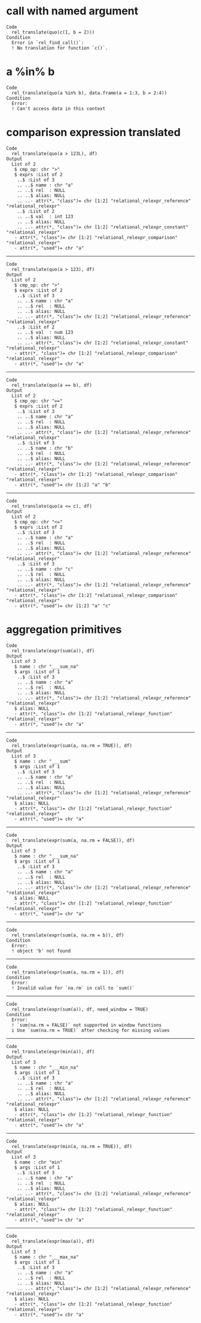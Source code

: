 # call with named argument

    Code
      rel_translate(quo(c(1, b = 2)))
    Condition
      Error in `rel_find_call()`:
      ! No translation for function `c()`.

# a %in% b

    Code
      rel_translate(quo(a %in% b), data.frame(a = 1:3, b = 2:4))
    Condition
      Error:
      ! Can't access data in this context

# comparison expression translated

    Code
      rel_translate(quo(a > 123L), df)
    Output
      List of 2
       $ cmp_op: chr ">"
       $ exprs :List of 2
        ..$ :List of 3
        .. ..$ name : chr "a"
        .. ..$ rel  : NULL
        .. ..$ alias: NULL
        .. ..- attr(*, "class")= chr [1:2] "relational_relexpr_reference" "relational_relexpr"
        ..$ :List of 2
        .. ..$ val  : int 123
        .. ..$ alias: NULL
        .. ..- attr(*, "class")= chr [1:2] "relational_relexpr_constant" "relational_relexpr"
       - attr(*, "class")= chr [1:2] "relational_relexpr_comparison" "relational_relexpr"
       - attr(*, "used")= chr "a"

---

    Code
      rel_translate(quo(a > 123), df)
    Output
      List of 2
       $ cmp_op: chr ">"
       $ exprs :List of 2
        ..$ :List of 3
        .. ..$ name : chr "a"
        .. ..$ rel  : NULL
        .. ..$ alias: NULL
        .. ..- attr(*, "class")= chr [1:2] "relational_relexpr_reference" "relational_relexpr"
        ..$ :List of 2
        .. ..$ val  : num 123
        .. ..$ alias: NULL
        .. ..- attr(*, "class")= chr [1:2] "relational_relexpr_constant" "relational_relexpr"
       - attr(*, "class")= chr [1:2] "relational_relexpr_comparison" "relational_relexpr"
       - attr(*, "used")= chr "a"

---

    Code
      rel_translate(quo(a == b), df)
    Output
      List of 2
       $ cmp_op: chr "=="
       $ exprs :List of 2
        ..$ :List of 3
        .. ..$ name : chr "a"
        .. ..$ rel  : NULL
        .. ..$ alias: NULL
        .. ..- attr(*, "class")= chr [1:2] "relational_relexpr_reference" "relational_relexpr"
        ..$ :List of 3
        .. ..$ name : chr "b"
        .. ..$ rel  : NULL
        .. ..$ alias: NULL
        .. ..- attr(*, "class")= chr [1:2] "relational_relexpr_reference" "relational_relexpr"
       - attr(*, "class")= chr [1:2] "relational_relexpr_comparison" "relational_relexpr"
       - attr(*, "used")= chr [1:2] "a" "b"

---

    Code
      rel_translate(quo(a <= c), df)
    Output
      List of 2
       $ cmp_op: chr "<="
       $ exprs :List of 2
        ..$ :List of 3
        .. ..$ name : chr "a"
        .. ..$ rel  : NULL
        .. ..$ alias: NULL
        .. ..- attr(*, "class")= chr [1:2] "relational_relexpr_reference" "relational_relexpr"
        ..$ :List of 3
        .. ..$ name : chr "c"
        .. ..$ rel  : NULL
        .. ..$ alias: NULL
        .. ..- attr(*, "class")= chr [1:2] "relational_relexpr_reference" "relational_relexpr"
       - attr(*, "class")= chr [1:2] "relational_relexpr_comparison" "relational_relexpr"
       - attr(*, "used")= chr [1:2] "a" "c"

# aggregation primitives

    Code
      rel_translate(expr(sum(a)), df)
    Output
      List of 3
       $ name : chr "___sum_na"
       $ args :List of 1
        ..$ :List of 3
        .. ..$ name : chr "a"
        .. ..$ rel  : NULL
        .. ..$ alias: NULL
        .. ..- attr(*, "class")= chr [1:2] "relational_relexpr_reference" "relational_relexpr"
       $ alias: NULL
       - attr(*, "class")= chr [1:2] "relational_relexpr_function" "relational_relexpr"
       - attr(*, "used")= chr "a"

---

    Code
      rel_translate(expr(sum(a, na.rm = TRUE)), df)
    Output
      List of 3
       $ name : chr "___sum"
       $ args :List of 1
        ..$ :List of 3
        .. ..$ name : chr "a"
        .. ..$ rel  : NULL
        .. ..$ alias: NULL
        .. ..- attr(*, "class")= chr [1:2] "relational_relexpr_reference" "relational_relexpr"
       $ alias: NULL
       - attr(*, "class")= chr [1:2] "relational_relexpr_function" "relational_relexpr"
       - attr(*, "used")= chr "a"

---

    Code
      rel_translate(expr(sum(a, na.rm = FALSE)), df)
    Output
      List of 3
       $ name : chr "___sum_na"
       $ args :List of 1
        ..$ :List of 3
        .. ..$ name : chr "a"
        .. ..$ rel  : NULL
        .. ..$ alias: NULL
        .. ..- attr(*, "class")= chr [1:2] "relational_relexpr_reference" "relational_relexpr"
       $ alias: NULL
       - attr(*, "class")= chr [1:2] "relational_relexpr_function" "relational_relexpr"
       - attr(*, "used")= chr "a"

---

    Code
      rel_translate(expr(sum(a, na.rm = b)), df)
    Condition
      Error:
      ! object 'b' not found

---

    Code
      rel_translate(expr(sum(a, na.rm = 1)), df)
    Condition
      Error:
      ! Invalid value for `na.rm` in call to `sum()`

---

    Code
      rel_translate(expr(sum(a)), df, need_window = TRUE)
    Condition
      Error:
      ! `sum(na.rm = FALSE)` not supported in window functions
      i Use `sum(na.rm = TRUE)` after checking for missing values

---

    Code
      rel_translate(expr(min(a)), df)
    Output
      List of 3
       $ name : chr "___min_na"
       $ args :List of 1
        ..$ :List of 3
        .. ..$ name : chr "a"
        .. ..$ rel  : NULL
        .. ..$ alias: NULL
        .. ..- attr(*, "class")= chr [1:2] "relational_relexpr_reference" "relational_relexpr"
       $ alias: NULL
       - attr(*, "class")= chr [1:2] "relational_relexpr_function" "relational_relexpr"
       - attr(*, "used")= chr "a"

---

    Code
      rel_translate(expr(min(a, na.rm = TRUE)), df)
    Output
      List of 3
       $ name : chr "min"
       $ args :List of 1
        ..$ :List of 3
        .. ..$ name : chr "a"
        .. ..$ rel  : NULL
        .. ..$ alias: NULL
        .. ..- attr(*, "class")= chr [1:2] "relational_relexpr_reference" "relational_relexpr"
       $ alias: NULL
       - attr(*, "class")= chr [1:2] "relational_relexpr_function" "relational_relexpr"
       - attr(*, "used")= chr "a"

---

    Code
      rel_translate(expr(max(a)), df)
    Output
      List of 3
       $ name : chr "___max_na"
       $ args :List of 1
        ..$ :List of 3
        .. ..$ name : chr "a"
        .. ..$ rel  : NULL
        .. ..$ alias: NULL
        .. ..- attr(*, "class")= chr [1:2] "relational_relexpr_reference" "relational_relexpr"
       $ alias: NULL
       - attr(*, "class")= chr [1:2] "relational_relexpr_function" "relational_relexpr"
       - attr(*, "used")= chr "a"

